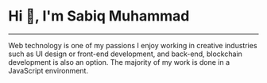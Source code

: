 <h1>Hi 👋, I'm Sabiq Muhammad</h1>
<hr>
<p>Web technology is one of my passions I enjoy working in creative industries such as UI design or front-end development, and back-end, blockchain development is also an option. The majority of my work is done in a JavaScript environment.</p>

<!--
**sabiq7392/sabiq7392** is a ✨ _special_ ✨ repository because its `README.md` (this file) appears on your GitHub profile.

Here are some ideas to get you started:

- 🔭 I’m currently working on ...
- 🌱 I’m currently learning ...
- 👯 I’m looking to collaborate on ...
- 🤔 I’m looking for help with ...
- 💬 Ask me about ...
- 📫 How to reach me: ...
- 😄 Pronouns: ...
- ⚡ Fun fact: ...
-->
